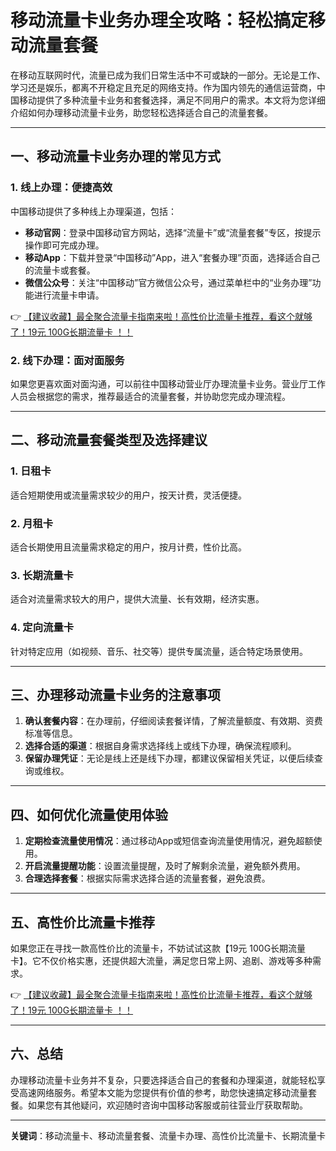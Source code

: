 # 移动流量卡业务办理全攻略：轻松搞定移动流量套餐

在移动互联网时代，流量已成为我们日常生活中不可或缺的一部分。无论是工作、学习还是娱乐，都离不开稳定且充足的网络支持。作为国内领先的通信运营商，中国移动提供了多种流量卡业务和套餐选择，满足不同用户的需求。本文将为您详细介绍如何办理移动流量卡业务，助您轻松选择适合自己的流量套餐。

---

## 一、移动流量卡业务办理的常见方式

### 1. 线上办理：便捷高效
中国移动提供了多种线上办理渠道，包括：
- **移动官网**：登录中国移动官方网站，选择“流量卡”或“流量套餐”专区，按提示操作即可完成办理。
- **移动App**：下载并登录“中国移动”App，进入“套餐办理”页面，选择适合自己的流量卡或套餐。
- **微信公众号**：关注“中国移动”官方微信公众号，通过菜单栏中的“业务办理”功能进行流量卡申请。

👉 [【建议收藏】最全聚合流量卡指南来啦！高性价比流量卡推荐，看这个就够了！19元 100G长期流量卡 ！！](https://bit.ly/Liuliangka)

### 2. 线下办理：面对面服务
如果您更喜欢面对面沟通，可以前往中国移动营业厅办理流量卡业务。营业厅工作人员会根据您的需求，推荐最适合的流量套餐，并协助您完成办理流程。

---

## 二、移动流量套餐类型及选择建议

### 1. 日租卡
适合短期使用或流量需求较少的用户，按天计费，灵活便捷。

### 2. 月租卡
适合长期使用且流量需求稳定的用户，按月计费，性价比高。

### 3. 长期流量卡
适合对流量需求较大的用户，提供大流量、长有效期，经济实惠。

### 4. 定向流量卡
针对特定应用（如视频、音乐、社交等）提供专属流量，适合特定场景使用。

---

## 三、办理移动流量卡业务的注意事项

1. **确认套餐内容**：在办理前，仔细阅读套餐详情，了解流量额度、有效期、资费标准等信息。
2. **选择合适的渠道**：根据自身需求选择线上或线下办理，确保流程顺利。
3. **保留办理凭证**：无论是线上还是线下办理，都建议保留相关凭证，以便后续查询或维权。

---

## 四、如何优化流量使用体验

1. **定期检查流量使用情况**：通过移动App或短信查询流量使用情况，避免超额使用。
2. **开启流量提醒功能**：设置流量提醒，及时了解剩余流量，避免额外费用。
3. **合理选择套餐**：根据实际需求选择合适的流量套餐，避免浪费。

---

## 五、高性价比流量卡推荐

如果您正在寻找一款高性价比的流量卡，不妨试试这款【19元 100G长期流量卡】。它不仅价格实惠，还提供超大流量，满足您日常上网、追剧、游戏等多种需求。

👉 [【建议收藏】最全聚合流量卡指南来啦！高性价比流量卡推荐，看这个就够了！19元 100G长期流量卡 ！！](https://bit.ly/Liuliangka)

---

## 六、总结

办理移动流量卡业务并不复杂，只要选择适合自己的套餐和办理渠道，就能轻松享受高速网络服务。希望本文能为您提供有价值的参考，助您快速搞定移动流量套餐。如果您有其他疑问，欢迎随时咨询中国移动客服或前往营业厅获取帮助。

---

**关键词**：移动流量卡、移动流量套餐、流量卡办理、高性价比流量卡、长期流量卡